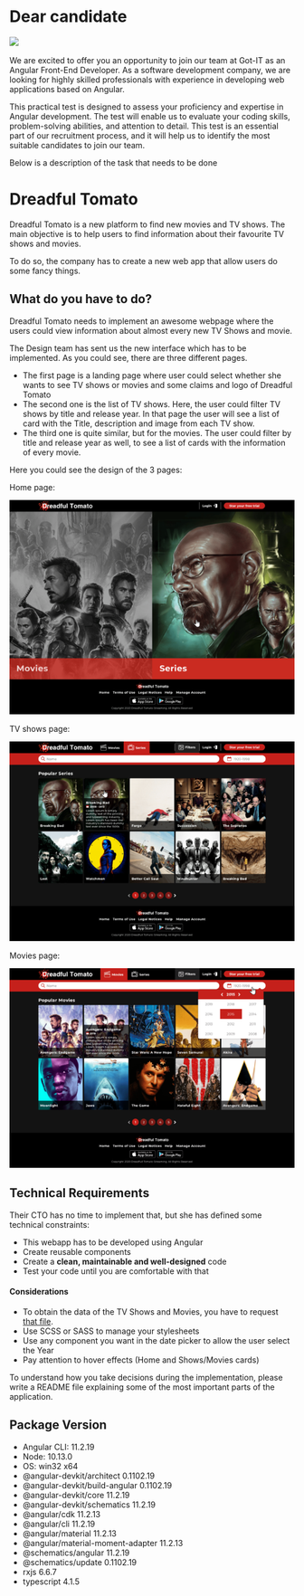 # Dear candidate

![](https://got-it.agency/wp-content/themes/gotit/assets/img/logo.svg)

We are excited to offer you an opportunity to join our team at Got-IT as an Angular Front-End Developer. 
As a software development company, we are looking for highly skilled professionals with experience in developing 
web applications based on Angular.

This practical test is designed to assess your proficiency and expertise in Angular development. 
The test will enable us to evaluate your coding skills, problem-solving abilities, and attention to detail. 
This test is an essential part of our recruitment process, and it will help us to identify the most suitable 
candidates to join our team.

Below is a description of the task that needs to be done

# Dreadful Tomato

Dreadful Tomato is a new platform to find new movies and TV shows. The main objective is to
help users to find information about their favourite TV shows and movies.

To do so, the company has to create a new web app that allow users do some fancy things.

## What do you have to do?

Dreadful Tomato needs to implement an awesome webpage where the users could view information
about almost every new TV Shows and movie.

The Design team has sent us the new interface which has to be implemented. As you could see,
there are three different pages.

* The first page is a landing page where user could select whether she wants to see TV shows
  or movies and some claims and logo of Dreadful Tomato
* The second one is the list of TV shows. Here, the user could filter TV shows by title and
  release year. In that page the user will see a list of card with the Title, description
  and image from each TV show.
* The third one is quite similar, but for the movies. The user could filter by title and
  release year as well, to see a list of cards with the information of every movie.

Here you could see the design of the 3 pages:

Home page:

![](images/Dreadful%20Tomato%20-%20HOME.png)

TV shows page:

![](images/Dreadful%20Tomato%20-%20POPULAR%20SERIES.png)

Movies page:

![](images/Dreadful%20Tomato%20-%20POPULAR%20MOVIES.png)

## Technical Requirements

Their CTO has no time to implement that, but she has defined some technical constraints:

* This webapp has to be developed using Angular
* Create reusable components
* Create a **clean, maintainable and well-designed** code
* Test your code until you are comfortable with that

#### Considerations

* To obtain the data of the TV Shows and Movies, you have to request [that file](https://static.rviewer.io/challenges/datasets/dreadful-tomatoes/data.json).
* Use SCSS or SASS to manage your stylesheets
* Use any component you want in the date picker to allow the user select the Year
* Pay attention to hover effects (Home and Shows/Movies cards)

To understand how you take decisions during the implementation, please write a README file
explaining some of the most important parts of the application.


Package                            Version
------------------------------------------------------------
* Angular CLI: 11.2.19
* Node: 10.13.0
* OS: win32 x64
* @angular-devkit/architect          0.1102.19
* @angular-devkit/build-angular      0.1102.19
* @angular-devkit/core               11.2.19
* @angular-devkit/schematics         11.2.19
* @angular/cdk                       11.2.13
* @angular/cli                       11.2.19
* @angular/material                  11.2.13
* @angular/material-moment-adapter   11.2.13
* @schematics/angular                11.2.19
* @schematics/update                 0.1102.19
* rxjs                               6.6.7
* typescript                         4.1.5
